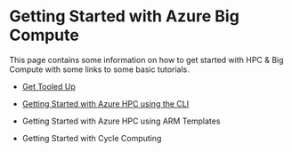
# Getting Started with Azure Big Compute

This page contains some information on how to get started with HPC & Big Compute with some links to some basic tutorials. 

* <a href="GetTooledUp.md">Get Tooled Up</a>

* <a href="QuickStartCribSheetHPCAzCLI.md">Getting Started with Azure HPC using the CLI</a>

* Getting Started with Azure HPC using ARM Templates

* Getting Started with Cycle Computing
